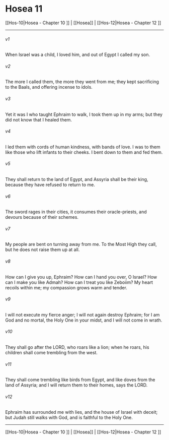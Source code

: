 # Hosea 11

[[Hos-10|Hosea - Chapter 10 ]] | [[Hosea]] | [[Hos-12|Hosea - Chapter 12 ]]
***

###### v1
When Israel was a child, I loved him, and out of Egypt I called my son.
###### v2
The more I called them, the more they went from me; they kept sacrificing to the Baals, and offering incense to idols.
###### v3
Yet it was I who taught Ephraim to walk, I took them up in my arms; but they did not know that I healed them.
###### v4
I led them with cords of human kindness, with bands of love. I was to them like those who lift infants to their cheeks. I bent down to them and fed them.
###### v5
They shall return to the land of Egypt, and Assyria shall be their king, because they have refused to return to me.
###### v6
The sword rages in their cities, it consumes their oracle-priests, and devours because of their schemes.
###### v7
My people are bent on turning away from me. To the Most High they call, but he does not raise them up at all.
###### v8
How can I give you up, Ephraim? How can I hand you over, O Israel? How can I make you like Admah? How can I treat you like Zeboiim? My heart recoils within me; my compassion grows warm and tender.
###### v9
I will not execute my fierce anger; I will not again destroy Ephraim; for I am God and no mortal, the Holy One in your midst, and I will not come in wrath.
###### v10
They shall go after the LORD, who roars like a lion; when he roars, his children shall come trembling from the west.
###### v11
They shall come trembling like birds from Egypt, and like doves from the land of Assyria; and I will return them to their homes, says the LORD.
###### v12
Ephraim has surrounded me with lies, and the house of Israel with deceit; but Judah still walks with God, and is faithful to the Holy One.

***

[[Hos-10|Hosea - Chapter 10 ]] | [[Hosea]] | [[Hos-12|Hosea - Chapter 12 ]]
